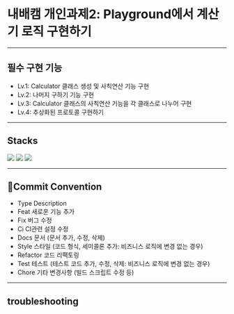 # 내배캠 개인과제2: Playground에서 계산기 로직 구현하기
---

## 필수 구현 기능
- Lv.1: Calculator 클래스 생성 및 사칙연산 기능 구현
- Lv.2: 나머지 구하기 기능 구현
- Lv.3: Calculator 클래스의 사칙연산 기능을 각 클래스로 나누어 구현
- Lv.4: 추상화된 프로토콜 구현하기

---

## Stacks
<img src="https://img.shields.io/badge/Swift-F05138?style=flat&logo=swift&logoColor=white"/></a>
<img src="https://img.shields.io/badge/Git-F05032?style=flat&logo=git&logoColor=white"/></a>
<img src="https://img.shields.io/badge/GitHub-181717?style=flat&logo=github&logoColor=white"/></a>

---

## Commit Convention

- Type	Description
- Feat	새로운 기능 추가
- Fix	버그 수정
- Ci	CI관련 설정 수정
- Docs	문서 (문서 추가, 수정, 삭제)
- Style	스타일 (코드 형식, 세미콜론 추가: 비즈니스 로직에 변경 없는 경우)
- Refactor	코드 리팩토링
- Test	테스트 (테스트 코드 추가, 수정, 삭제: 비즈니스 로직에 변경 없는 경우)
- Chore	기타 변경사항 (빌드 스크립트 수정 등)

---

## troubleshooting

